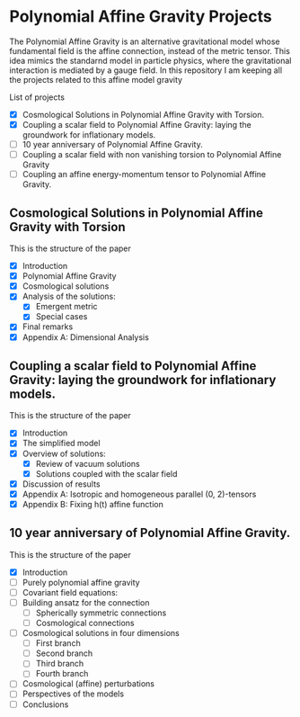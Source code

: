 # Polynomial Affine Gravity Projects

The Polynomial Affine Gravity is an alternative gravitational model whose fundamental field 
is the affine connection, instead of the metric tensor. This idea mimics the standarnd model
in particle physics, where the gravitational interaction is mediated by a gauge field. In this 
repository I am keeping all the projects related to this affine model gravity

List of projects
- [X] Cosmological Solutions in Polynomial Affine Gravity with Torsion.
- [X] Coupling a scalar field to Polynomial Affine Gravity: laying the groundwork for inflationary models.
- [ ] 10 year anniversary of Polynomial Affine Gravity.
- [ ] Coupling a scalar field with non vanishing torsion to Polynomial Affine Gravity
- [ ] Coupling an affine energy-momentum tensor to Polynomial Affine Gravity. 

## Cosmological Solutions in Polynomial Affine Gravity with Torsion

This is the structure of the paper
- [X] Introduction
- [X] Polynomial Affine Gravity
- [X] Cosmological solutions
- [X] Analysis of the solutions:  
  - [X] Emergent metric
  - [X] Special cases  
- [X] Final remarks
- [X] Appendix A: Dimensional Analysis

## Coupling a scalar field to Polynomial Affine Gravity: laying the groundwork for inflationary models.

This is the structure of the paper
- [X] Introduction
- [X] The simplified model
- [X] Overview of solutions:  
  - [X] Review of vacuum solutions
  - [X] Solutions coupled with the scalar field
- [X] Discussion of results
- [X] Appendix A: Isotropic and homogeneous parallel (0, 2)-tensors
- [X] Appendix B: Fixing h(t) affine function 

## 10 year anniversary of Polynomial Affine Gravity.

This is the structure of the paper
- [X] Introduction
- [ ] Purely polynomial affine gravity
- [ ] Covariant field equations:  
- [ ] Building ansatz for the connection
  - [ ] Spherically symmetric connections
  - [ ] Cosmological connections
- [ ] Cosmological solutions in four dimensions
  - [ ] First branch
  - [ ] Second branch
  - [ ] Third branch
  - [ ] Fourth branch  
- [ ] Cosmological (affine) perturbations
- [ ] Perspectives of the models
- [ ] Conclusions
